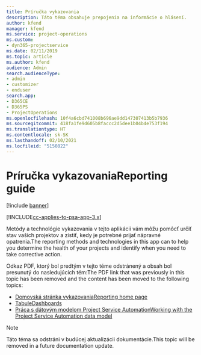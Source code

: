 ```yaml
---
title: Príručka vykazovania
description: Táto téma obsahuje prepojenia na informácie o hlásení.
author: kfend
manager: kfend
ms.service: project-operations
ms.custom:
- dyn365-projectservice
ms.date: 02/11/2019
ms.topic: article
ms.author: kfend
audience: Admin
search.audienceType:
- admin
- customizer
- enduser
search.app:
- D365CE
- D365PS
- ProjectOperations
ms.openlocfilehash: 10f4a6cbd741008b696ae9dd147307413b5b7936
ms.sourcegitcommit: 418fa1fe9d605b8faccc2d5dee1b04b4e753f194
ms.translationtype: HT
ms.contentlocale: sk-SK
ms.lasthandoff: 02/10/2021
ms.locfileid: "5150822"
---
```

# <a name="reporting-guide"></a><span data-ttu-id="3ee37-103">Príručka vykazovania</span><span class="sxs-lookup"><span data-stu-id="3ee37-103">Reporting guide</span></span>

[!include [banner](../../includes/psa-now-project-operations.md)]

[!INCLUDE[cc-applies-to-psa-app-3.x](../../includes/cc-applies-to-psa-app-3x.md)]

<span data-ttu-id="3ee37-104">Metódy a technológie vykazovania v tejto aplikácii vám môžu pomôcť určiť stav vašich projektov a zistiť, kedy je potrebné prijať nápravné opatrenia.</span><span class="sxs-lookup"><span data-stu-id="3ee37-104">The reporting methods and technologies in this app can to help you determine the health of your projects and identify when you need to take corrective action.</span></span> 

<span data-ttu-id="3ee37-105">Odkaz PDF, ktorý bol predtým v tejto téme odstránený a obsah bol presunutý do nasledujúcich tém:</span><span class="sxs-lookup"><span data-stu-id="3ee37-105">The PDF link that was previously in this topic has been removed and the content has been moved to the following topics:</span></span>

- [<span data-ttu-id="3ee37-106">Domovská stránka vykazovania</span><span class="sxs-lookup"><span data-stu-id="3ee37-106">Reporting home page</span></span>](../reports-reporting-dynamics-365-project-service.md)
- [<span data-ttu-id="3ee37-107">Tabule</span><span class="sxs-lookup"><span data-stu-id="3ee37-107">Dashboards</span></span>](../reports-dashboards.md)
- [<span data-ttu-id="3ee37-108">Práca s dátovým modelom Project Service Automation</span><span class="sxs-lookup"><span data-stu-id="3ee37-108">Working with the Project Service Automation data model</span></span>](../reports-working-project-service-data-model.md)

> [!NOTE]
> <span data-ttu-id="3ee37-109">Táto téma sa odstráni v budúcej aktualizácii dokumentácie.</span><span class="sxs-lookup"><span data-stu-id="3ee37-109">This topic will be removed in a future documentation update.</span></span> 
